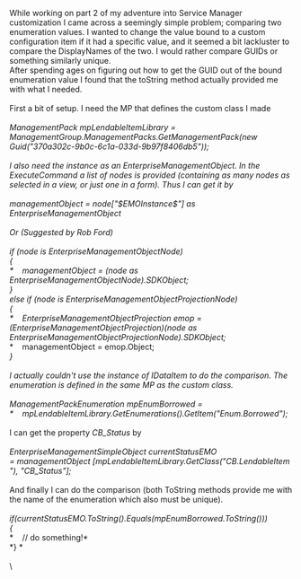 While working on part 2 of my adventure into Service Manager
customization I came across a seemingly simple problem; comparing two
enumeration values. I wanted to change the value bound to a custom
configuration item if it had a specific value, and it seemed a bit
lackluster to compare the DisplayNames of the two. I would rather
compare GUIDs or something similarly unique.\
After spending ages on figuring out how to get the GUID out of the bound
enumeration value I found that the toString method actually provided me
with what I needed.\
\
First a bit of setup. I need the MP that defines the custom class I
made\
\
*ManagementPack mpLendableItemLibrary =
ManagementGroup.ManagementPacks.GetManagementPack(new
Guid(\"370a302c-9b0c-6c1a-033d-9b97f8406db5\")); *\
\
I also need the instance as an EnterpriseManagementObject. In the
ExecuteCommand a list of nodes is provided (containing as many nodes as
selected in a view, or just one in a form). Thus I can get it by\
\
*managementObject = node\[\"\$EMOInstance\$\"\] as
EnterpriseManagementObject*\
\
Or (Suggested by Rob Ford)\
\
*if (node is EnterpriseManagementObjectNode)*\
*{*\
*    managementObject = (node as
EnterpriseManagementObjectNode).SDKObject;*\
*}*\
*else if (node is EnterpriseManagementObjectProjectionNode)*\
*{*\
*    EnterpriseManagementObjectProjection emop =
(EnterpriseManagementObjectProjection)(node as
EnterpriseManagementObjectProjectionNode).SDKObject;*\
*    managementObject = emop.Object;*\
*}*\
\
I actually couldn\'t use the instance of IDataItem to do the comparison.
The enumeration is defined in the same MP as the custom class.\
\
*ManagementPackEnumeration mpEnumBorrowed =*\
*   
mpLendableItemLibrary.GetEnumerations().GetItem(\"Enum.Borrowed\");*\
\
I can get the property *CB\_Status* by\
\
*EnterpriseManagementSimpleObject currentStatusEMO
= managementObject \[mpLendableItemLibrary.GetClass(\"CB.LendableItem\"),
\"CB\_Status\"\];*\
\
And finally I can do the comparison (both ToString methods provide me
with the name of the enumeration which also must be unique).\
\
*if(currentStatusEMO.ToString().Equals(mpEnumBorrowed.ToString()))*\
*{*\
*    // do something!*\
*} *\
\
\

<div>

</div>
